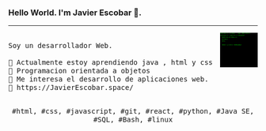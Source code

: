 ### Hello World. I'm Javier Escobar 👋.
---
<p>
  <img src="./NZzo.gif" align="right" width="15%"/>
  <samp>
    <br>Soy un desarrollador Web.
    <br>
    <br>🔹 Actualmente estoy aprendiendo java , html y css
    <br>🔹 Programacion orientada a objetos
    <br>🔹 Me interesa el desarrollo de aplicaciones web.
    <br>🔹 https://JavierEscobar.space/
    </samp>
   <br>
  <br>
  <p align="center">
    <samp>
      #html, #css, #javascript, #git, #react, #python, #Java SE, #SQL, #Bash, #linux
     </samp>
    <br>
  </p>
  
</p>
